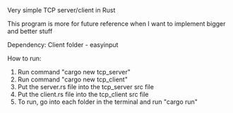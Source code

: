 Very simple TCP server/client in Rust

This program is more for future reference when I want to implement bigger and better stuff

Dependency:
Client folder - easyinput

How to run:
1) Run command "cargo new tcp_server"
2) Run command "cargo new tcp_client"
3) Put the server.rs file into the tcp_server src file
4) Put the client.rs file into the tcp_client src file
5) To run, go into each folder in the terminal and run "cargo run"
